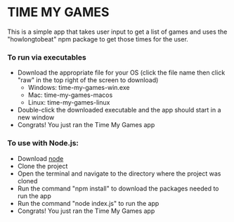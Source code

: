 # TIME MY GAMES

This is a simple app that takes user input to get a list of games and uses the "howlongtobeat" npm package to get those times for the user.

### To run via executables
- Download the appropriate file for your OS (click the file name then click "raw" in the top right of the screen to download)
  - Windows: time-my-games-win.exe
  - Mac: time-my-games-macos
  - Linux: time-my-games-linux
- Double-click the downloaded executable and the app should start in a new window
- Congrats! You just ran the Time My Games app

### To use with Node.js:
- Download [node](https://nodejs.org/en/download)
- Clone the project
- Open the terminal and navigate to the directory where the project was cloned
- Run the command "npm install" to download the packages needed to run the app
- Run the command "node index.js" to run the app
- Congrats! You just ran the Time My Games app
